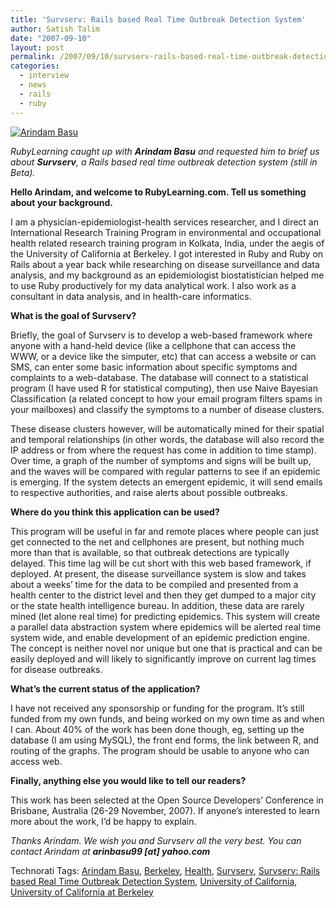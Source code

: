 ```yaml
---
title: 'Survserv: Rails based Real Time Outbreak Detection System'
author: Satish Talim
date: "2007-09-10"
layout: post
permalink: /2007/09/10/survserv-rails-based-real-time-outbreak-detection-system/
categories:
  - interview
  - news
  - rails
  - ruby
---
```

[![Arindam
Basu](http://www.rubylearning.com/images/ab.jpg)](http://www.rubylearning.com/images/ab.jpg "Arindam Basu")

*RubyLearning caught up with **Arindam Basu** and requested him to brief
us about **Survserv**, a Rails based real time outbreak detection system
(still in Beta).*<!--more-->

**Hello Arindam, and welcome to RubyLearning.com. Tell us something
about your background.**

I am a physician-epidemiologist-health services researcher, and I direct
an International Research Training Program in environmental and
occupational health related research training program in Kolkata, India,
under the aegis of the University of California at Berkeley. I got
interested in Ruby and Ruby on Rails about a year back while researching
on disease surveillance and data analysis, and my background as an
epidemiologist biostatistician helped me to use Ruby productively for my
data analytical work. I also work as a consultant in data analysis, and
in health-care informatics.

**What is the goal of **Survserv**?**

Briefly, the goal of Survserv is to develop a web-based framework where
anyone with a hand-held device (like a cellphone that can access the
WWW, or a device like the simputer, etc) that can access a website or
can SMS, can enter some basic information about specific symptoms and
complaints to a web-database. The database will connect to a statistical
program (I have used R for statistical computing), then use Naive
Bayesian Classification (a related concept to how your email program
filters spams in your mailboxes) and classify the symptoms to a number
of disease clusters.

These disease clusters however, will be automatically mined for their
spatial and temporal relationships (in other words, the database will
also record the IP address or from where the request has come in
addition to time stamp). Over time, a graph of the number of symptoms
and signs will be built up, and the waves will be compared with regular
patterns to see if an epidemic is emerging. If the system detects an
emergent epidemic, it will send emails to respective authorities, and
raise alerts about possible outbreaks.

**Where do you think this application can be used?**

This program will be useful in far and remote places where people can
just get connected to the net and cellphones are present, but nothing
much more than that is available, so that outbreak detections are
typically delayed. This time lag will be cut short with this web based
framework, if deployed. At present, the disease surveillance system is
slow and takes about a weeks’ time for the data to be compiled and
presented from a health center to the district level and then they get
dumped to a major city or the state health intelligence bureau. In
addition, these data are rarely mined (let alone real time) for
predicting epidemics. This system will create a parallel data
abstraction system where epidemics will be alerted real time system
wide, and enable development of an epidemic prediction engine. The
concept is neither novel nor unique but one that is practical and can be
easily deployed and will likely to significantly improve on current lag
times for disease outbreaks.

**What’s the current status of the application?**

I have not received any sponsorship or funding for the program. It’s
still funded from my own funds, and being worked on my own time as and
when I can. About 40% of the work has been done though, eg, setting up
the database (I am using MySQL), the front end forms, the link between
R, and routing of the graphs. The program should be usable to anyone who
can access web.

**Finally, anything else you would like to tell our readers?**

This work has been selected at the Open Source Developers’ Conference in
Brisbane, Australia (26-29 November, 2007). If anyone’s interested to
learn more about the work, I’d be happy to explain.

*Thanks Arindam. We wish you and Survserv all the very best. You can
contact Arindam at **arinbasu99 [at] yahoo.com***

Technorati Tags: [Arindam Basu](http://technorati.com/tag/Arindam+Basu),
[Berkeley](http://technorati.com/tag/Berkeley),
[Health](http://technorati.com/tag/Health),
[Survserv](http://technorati.com/tag/Survserv), [Survserv: Rails based
Real Time Outbreak Detection
System](http://technorati.com/tag/Survserv%3A+Rails+based+Real+Time+Outbreak+Detection+System),
[University of
California](http://technorati.com/tag/University+of+California),
[University of California at
Berkeley](http://technorati.com/tag/University+of+California+at+Berkeley)
